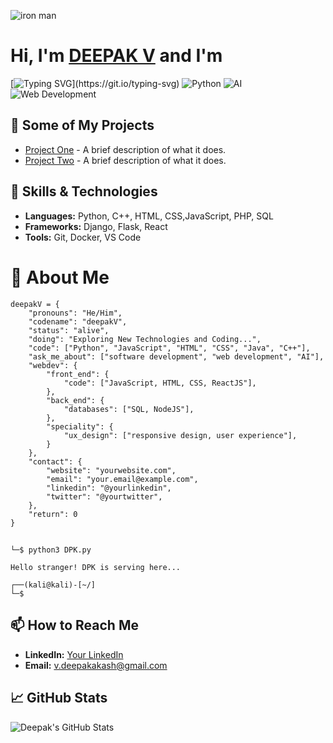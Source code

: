 ![iron man](https://github.com/user-attachments/assets/27f39adb-cb9c-42b9-a596-136f04c0185a)
# Hi, I'm [**DEEPAK V**](www.linkedin.com/in/deepak-akash) and I'm
[![Typing SVG](https://readme-typing-svg.demolab.com/?lines=AI+Enthusiast;A+Software+Developer;A+Python+Developer;A+Web+Developer;Explorer+Of+Technologies;)](https://git.io/typing-svg)
![Python](https://img.shields.io/badge/Python-3.12-blue)
![AI](https://img.shields.io/badge/AI-Enthusiast-green)
![Web Development](https://img.shields.io/badge/Web%20Development)



## 🌟 Some of My Projects

- [Project One](https://github.com/yourusername/project-one) - A brief description of what it does.
- [Project Two](https://github.com/yourusername/project-two) - A brief description of what it does.

## 🚀 Skills & Technologies

- **Languages:** Python, C++, HTML, CSS,JavaScript, PHP, SQL
- **Frameworks:** Django, Flask, React
- **Tools:** Git, Docker, VS Code

# 🧩 About Me

```
deepakV = {
    "pronouns": "He/Him",
    "codename": "deepakV",
    "status": "alive",
    "doing": "Exploring New Technologies and Coding...",
    "code": ["Python", "JavaScript", "HTML", "CSS", "Java", "C++"],
    "ask_me_about": ["software development", "web development", "AI"],
    "webdev": {
        "front_end": {
            "code": ["JavaScript, HTML, CSS, ReactJS"],
        },
        "back_end": {
            "databases": ["SQL, NodeJS"],
        },
        "speciality": {
            "ux_design": ["responsive design, user experience"],
        }
    },
    "contact": {
        "website": "yourwebsite.com",
        "email": "your.email@example.com",
        "linkedin": "@yourlinkedin",
        "twitter": "@yourtwitter",
    },
    "return": 0
}
```
##
```  ┌──(kali@kali)-[~/]
└─$ python3 DPK.py

Hello stranger! DPK is serving here...

┌──(kali@kali)-[~/]
└─$
```

 
## 📫 How to Reach Me

- **LinkedIn:** [Your LinkedIn](https://www.linkedin.com/in/deepak-akash)
- **Email:** [v.deepakakash@gmail.com](mailto:v.deepakakash@gmail.com)

## 📈 GitHub Stats

![Deepak's GitHub Stats](https://github-readme-stats.vercel.app/api?username=yourusername&show_icons=true&hide_title=true&count_private=true&hide=prs)
